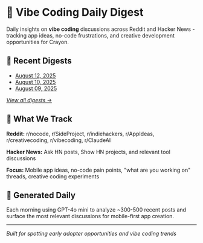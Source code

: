 # 🎨 Vibe Coding Daily Digest

Daily insights on **vibe coding** discussions across Reddit and Hacker News - tracking app ideas, no-code frustrations, and creative development opportunities for Crayon.

## 📅 Recent Digests

- [August 12, 2025](digests/vibe-digest-2025-08-12.md)
- [August 10, 2025](digests/vibe-digest-2025-08-10.md)
- [August 09, 2025](digests/vibe-digest-2025-08-09.md)

*[View all digests →](digests/README.md)*
## 🎯 What We Track

**Reddit:** r/nocode, r/SideProject, r/indiehackers, r/AppIdeas, r/creativecoding, r/vibecoding, r/ClaudeAI

**Hacker News:** Ask HN posts, Show HN projects, and relevant tool discussions

**Focus:** Mobile app ideas, no-code pain points, "what are you working on" threads, creative coding experiments

## 🤖 Generated Daily

Each morning using GPT-4o mini to analyze ~300-500 recent posts and surface the most relevant discussions for mobile-first app creation.

---

*Built for spotting early adopter opportunities and vibe coding trends*